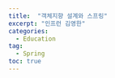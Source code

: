 ```yaml
---
title:  "객체지향 설계와 스프링"
excerpt: "인프런 김영한"
categories:
  - Education
tag:
  - Spring
toc: true
---
```



  
